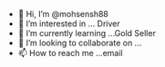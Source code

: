 - 👋 Hi, I’m @mohsensh88
- 👀 I’m interested in ... Driver
- 🌱 I’m currently learning ...Gold Seller
- 💞️ I’m looking to collaborate on ...
- 📫 How to reach me ...email

<!---
mohsensh88/mohsensh88 is a ✨ special ✨ repository because its `README.md` (this file) appears on your GitHub profile.
You can click the Preview link to take a look at your changes.
--->
